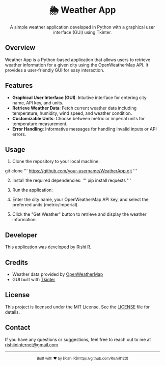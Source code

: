 <div align="center">
  <h1>🌦️ Weather App</h1>
  <p>A simple weather application developed in Python with a graphical user interface (GUI) using Tkinter.</p>
</div>

## Overview

Weather App is a Python-based application that allows users to retrieve weather information for a given city using the OpenWeatherMap API. It provides a user-friendly GUI for easy interaction.

## Features

- **Graphical User Interface (GUI)**: Intuitive interface for entering city name, API key, and units.
- **Retrieve Weather Data**: Fetch current weather data including temperature, humidity, wind speed, and weather condition.
- **Customizable Units**: Choose between metric or imperial units for temperature measurement.
- **Error Handling**: Informative messages for handling invalid inputs or API errors.

## Usage

1. Clone the repository to your local machine:

git clone
'''
https://github.com/your-username/WeatherApp.git
'''

2. Install the required dependencies:
'''
pip install requests
'''
3. Run the application:

4. Enter the city name, your OpenWeatherMap API key, and select the preferred units (metric/imperial).
   
5. Click the "Get Weather" button to retrieve and display the weather information.

## Developer

This application was developed by [Rishi R](https://github.com/RishiR123).

## Credits

- Weather data provided by [OpenWeatherMap](https://openweathermap.org/)
- GUI built with [Tkinter](https://docs.python.org/3/library/tk.html)

## License

This project is licensed under the MIT License. See the [LICENSE](LICENSE) file for details.

## Contact

If you have any questions or suggestions, feel free to reach out to me at rishiininternet@gmail.com

---

<div align="center">
<sub>Built with ❤️ by [Rishi R](https://github.com/RishiR123)</sub>
</div>
